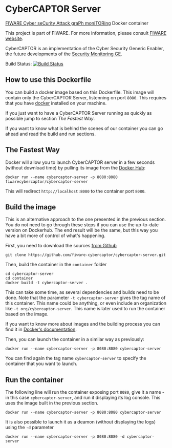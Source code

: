 CyberCAPTOR Server
==============

[FIWARE Cyber seCurity Attack graPh moniTORing](https://fiware-cybercaptor.github.io/cybercaptor-server/) Docker container

This project is part of FIWARE. For more information, please consult [FIWARE website](http://www.fiware.org/).

CyberCAPTOR is an implementation of the Cyber Security Generic Enabler, the future developments of the [Security Monitoring GE](http://catalogue.fiware.org/enablers/security-monitoring).

Build Status: [![Build Status](https://travis-ci.org/fiware-cybercaptor/cybercaptor-server.svg)](https://travis-ci.org/fiware-cybercaptor/cybercaptor-server)

## How to use this Dockerfile

You can build a docker image based on this Dockerfile. 
This image will contain only the CyberCAPTOR Server, listenning on port `8080`. 
This requires that you have [docker](https://docs.docker.com/installation/) installed on your machine.

If you just want to have a CyberCAPTOR Server running as quickly as possible jump to section *The Fastest Way*.

If you want to know what is behind the scenes of our container you can go ahead and read the build and run sections.

## The Fastest Way

Docker will allow you to launch CyberCAPTOR server in a few seconds (without download time)
by pulling its image from the [Docker Hub](https://hub.docker.com/):

```
docker run --name cybercaptor-server -p 8080:8080 fiwarecybercaptor/cybercaptor-server
```

This will redirect `http://localhost:8080` to the container port `8080`.

## Build the image

This is an alternative approach to the one presented in the previous section. 
You do not need to go through these steps if you can use the up-to-date version on Dockerhub.
The end result will be the same, but this way you have a bit more of control of what's happening.

First, you need to download the sources [from Github](https://github.com/fiware-cybercaptor/cybercaptor-server)

```
git clone https://github.com/fiware-cybercaptor/cybercaptor-server.git
```

Then, build the container in the `container` folder

```
cd cybercaptor-server
cd container
docker build -t cybercaptor-server .
```

This can take some time, as several dependencies and builds need to be done. 
Note that the parameter `-t cybercaptor-server` gives the tag name of this container. This name could be anything, or even include an organization like `-t org/cybercaptor-server`. 
This name is later used to run the container based on the image.

If you want to know more about images and the building process you can find it in [Docker's documentation](https://docs.docker.com/userguide/dockerimages/).


Then, you can launch the container in a similar way as previously:

```
docker run --name cybercaptor-server -p 8080:8080 cybercaptor-server
```

You can find again the tag name `cybercaptor-server` to specify the container that you want to launch.
    
## Run the container

The following line will run the container exposing port `8080`, give it a name -in this case `cybercaptor-server`, 
and run it displaying its log console. This uses the image built in the previous section.

```
docker run --name cybercaptor-server -p 8080:8080 cybercaptor-server
```

It is also possible to launch it as a deamon (without displaying the logs) using the `-d` parameter

```
docker run --name cybercaptor-server -p 8080:8080 -d cybercaptor-server
```
